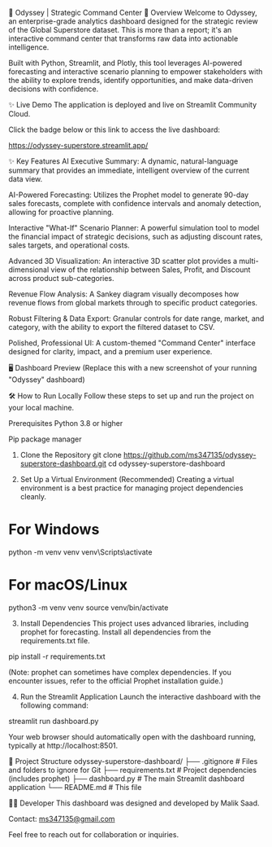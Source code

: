 🔮 Odyssey | Strategic Command Center
🚀 Overview
Welcome to Odyssey, an enterprise-grade analytics dashboard designed for the strategic review of the Global Superstore dataset. This is more than a report; it's an interactive command center that transforms raw data into actionable intelligence.

Built with Python, Streamlit, and Plotly, this tool leverages AI-powered forecasting and interactive scenario planning to empower stakeholders with the ability to explore trends, identify opportunities, and make data-driven decisions with confidence.

✨ Live Demo
The application is deployed and live on Streamlit Community Cloud.

Click the badge below or this link to access the live dashboard:

https://odyssey-superstore.streamlit.app/

✨ Key Features
AI Executive Summary: A dynamic, natural-language summary that provides an immediate, intelligent overview of the current data view.

AI-Powered Forecasting: Utilizes the Prophet model to generate 90-day sales forecasts, complete with confidence intervals and anomaly detection, allowing for proactive planning.

Interactive "What-If" Scenario Planner: A powerful simulation tool to model the financial impact of strategic decisions, such as adjusting discount rates, sales targets, and operational costs.

Advanced 3D Visualization: An interactive 3D scatter plot provides a multi-dimensional view of the relationship between Sales, Profit, and Discount across product sub-categories.

Revenue Flow Analysis: A Sankey diagram visually decomposes how revenue flows from global markets through to specific product categories.

Robust Filtering & Data Export: Granular controls for date range, market, and category, with the ability to export the filtered dataset to CSV.

Polished, Professional UI: A custom-themed "Command Center" interface designed for clarity, impact, and a premium user experience.

🖥️ Dashboard Preview
(Replace this with a new screenshot of your running "Odyssey" dashboard)

🛠️ How to Run Locally
Follow these steps to set up and run the project on your local machine.

Prerequisites
Python 3.8 or higher

Pip package manager

1. Clone the Repository
git clone https://github.com/ms347135/odyssey-superstore-dashboard.git
cd odyssey-superstore-dashboard

2. Set Up a Virtual Environment (Recommended)
Creating a virtual environment is a best practice for managing project dependencies cleanly.

# For Windows
python -m venv venv
venv\Scripts\activate

# For macOS/Linux
python3 -m venv venv
source venv/bin/activate

3. Install Dependencies
This project uses advanced libraries, including prophet for forecasting. Install all dependencies from the requirements.txt file.

pip install -r requirements.txt

(Note: prophet can sometimes have complex dependencies. If you encounter issues, refer to the official Prophet installation guide.)

4. Run the Streamlit Application
Launch the interactive dashboard with the following command:

streamlit run dashboard.py

Your web browser should automatically open with the dashboard running, typically at http://localhost:8501.

📁 Project Structure
odyssey-superstore-dashboard/
├── .gitignore               # Files and folders to ignore for Git
├── requirements.txt         # Project dependencies (includes prophet)
├── dashboard.py             # The main Streamlit dashboard application
└── README.md                # This file

👨‍💻 Developer
This dashboard was designed and developed by Malik Saad.

Contact: ms347135@gmail.com

Feel free to reach out for collaboration or inquiries.